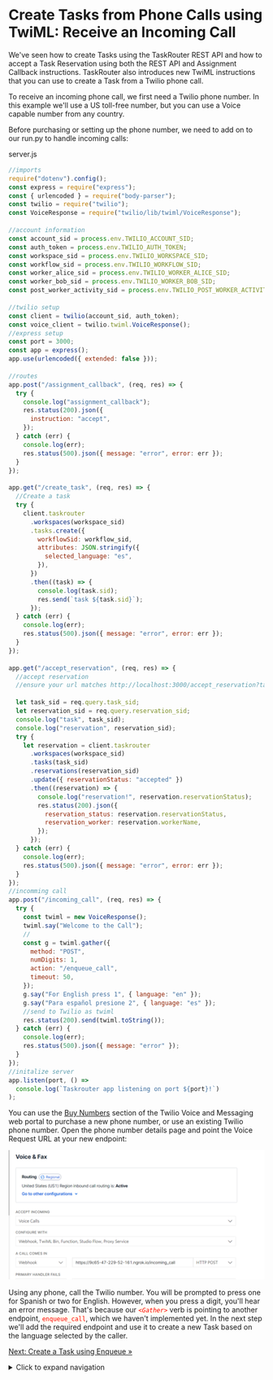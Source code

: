 # Create Tasks from Phone Calls using TwiML: Receive an Incoming Call

We've seen how to create Tasks using the TaskRouter REST API and how to accept a Task Reservation using both the REST API and Assignment Callback instructions. TaskRouter also introduces new TwiML instructions that you can use to create a Task from a Twilio phone call.

To receive an incoming phone call, we first need a Twilio phone number. In this example we'll use a US toll-free number, but you can use a Voice capable number from any country.

Before purchasing or setting up the phone number, we need to add on to our run.py to handle incoming calls:

server.js

```javascript
//imports
require("dotenv").config();
const express = require("express");
const { urlencoded } = require("body-parser");
const twilio = require("twilio");
const VoiceResponse = require("twilio/lib/twiml/VoiceResponse");

//account information
const account_sid = process.env.TWILIO_ACCOUNT_SID;
const auth_token = process.env.TWILIO_AUTH_TOKEN;
const workspace_sid = process.env.TWILIO_WORKSPACE_SID;
const workflow_sid = process.env.TWILIO_WORKFLOW_SID;
const worker_alice_sid = process.env.TWILIO_WORKER_ALICE_SID;
const worker_bob_sid = process.env.TWILIO_WORKER_BOB_SID;
const post_worker_activity_sid = process.env.TWILIO_POST_WORKER_ACTIVITY;

//twilio setup
const client = twilio(account_sid, auth_token);
const voice_client = twilio.twiml.VoiceResponse();
//express setup
const port = 3000;
const app = express();
app.use(urlencoded({ extended: false }));

//routes
app.post("/assignment_callback", (req, res) => {
  try {
    console.log("assignment_callback");
    res.status(200).json({
      instruction: "accept",
    });
  } catch (err) {
    console.log(err);
    res.status(500).json({ message: "error", error: err });
  }
});

app.get("/create_task", (req, res) => {
  //Create a task
  try {
    client.taskrouter
      .workspaces(workspace_sid)
      .tasks.create({
        workflowSid: workflow_sid,
        attributes: JSON.stringify({
          selected_language: "es",
        }),
      })
      .then((task) => {
        console.log(task.sid);
        res.send(`task ${task.sid}`);
      });
  } catch (err) {
    console.log(err);
    res.status(500).json({ message: "error", error: err });
  }
});

app.get("/accept_reservation", (req, res) => {
  //accept reservation
  //ensure your url matches http://localhost:3000/accept_reservation?task_sid={task_sid}

  let task_sid = req.query.task_sid;
  let reservation_sid = req.query.reservation_sid;
  console.log("task", task_sid);
  console.log("reservation", reservation_sid);
  try {
    let reservation = client.taskrouter
      .workspaces(workspace_sid)
      .tasks(task_sid)
      .reservations(reservation_sid)
      .update({ reservationStatus: "accepted" })
      .then((reservation) => {
        console.log("reservation!", reservation.reservationStatus);
        res.status(200).json({
          reservation_status: reservation.reservationStatus,
          reservation_worker: reservation.workerName,
        });
      });
  } catch (err) {
    console.log(err);
    res.status(500).json({ message: "error", error: err });
  }
});
//incomming call
app.post("/incoming_call", (req, res) => {
  try {
    const twiml = new VoiceResponse();
    twiml.say("Welcome to the Call");
    //
    const g = twiml.gather({
      method: "POST",
      numDigits: 1,
      action: "/enqueue_call",
      timeout: 50,
    });
    g.say("For English press 1", { language: "en" });
    g.say("Para español presione 2", { language: "es" });
    //send to Twilio as twiml
    res.status(200).send(twiml.toString());
  } catch (err) {
    console.log(err);
    res.status(500).json({ message: "error" });
  }
});
//initalize server
app.listen(port, () =>
  console.log(`Taskrouter app listening on port ${port}!`)
);
```

You can use the [Buy Numbers](https://www.twilio.com/console/phone-numbers/search) section of the Twilio Voice and Messaging web portal to purchase a new phone number, or use an existing Twilio phone number. Open the phone number details page and point the Voice Request URL at your new endpoint:

![voice_properties](images/voice_properties.png)

Using any phone, call the Twilio number. You will be prompted to press one for Spanish or two for English. However, when you press a digit, you'll hear an error message. That's because our <code style="color:red;background-color:ivory"><_Gather_></code> verb is pointing to another endpoint, <code style="color:red;background-color:ivory">enqueue_call</code>, which we haven't implemented yet. In the next step we'll add the required endpoint and use it to create a new Task based on the language selected by the caller.

[Next: Create a Task using Enqueue »](part3_b_enqueue.md)

<details>
<summary>Click to expand navigation</summary>

- [Part 2](part3.md)
- [Overview](../overview.md)

</details>
